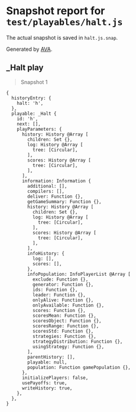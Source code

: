 # Snapshot report for `test/playables/halt.js`

The actual snapshot is saved in `halt.js.snap`.

Generated by [AVA](https://ava.li).

## _Halt play

> Snapshot 1

    {
      historyEntry: {
        halt: 'h',
      },
      playable: _Halt {
        id: 'h',
        next: [],
        playParameters: {
          history: History @Array [
            children: Set {},
            log: History @Array [
              tree: [Circular],
            ],
            scores: History @Array [
              tree: [Circular],
            ],
          ],
          information: Information {
            additional: [],
            compilers: [],
            deliver: Function {},
            getGameSummary: Function {},
            history: History @Array [
              children: Set {},
              log: History @Array [
                tree: [Circular],
              ],
              scores: History @Array [
                tree: [Circular],
              ],
            ],
            infoHistory: {
              log: [],
              scores: [],
            },
            infoPopulation: InfoPlayerList @Array [
              exclude: Function {},
              generator: Function {},
              ids: Function {},
              leader: Function {},
              onlyAlive: Function {},
              onlyAvailable: Function {},
              scores: Function {},
              scoresMean: Function {},
              scoresObject: Function {},
              scoresRange: Function {},
              scoresStd: Function {},
              strategies: Function {},
              strategyDistribution: Function {},
              usingStrategy: Function {},
            ],
            parentHistory: [],
            playable: null,
            population: Function gamePopulation {},
          },
          initializePlayers: false,
          usePayoffs: true,
          writeHistory: true,
        },
      },
    }

